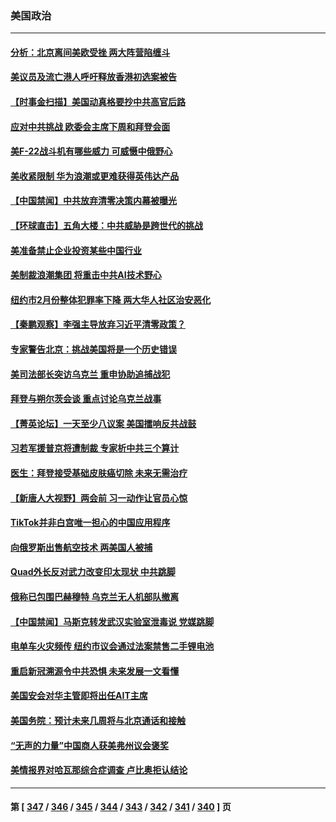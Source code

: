 ### 美国政治
---
#### [分析：北京离间美欧受挫 两大阵营陷缠斗](../../pages/ncid1078159/n13943304.md) 
#### [美议员及流亡港人呼吁释放香港初选案被告](../../pages/ncid1078159/n13942984.md) 
#### [【时事金扫描】美国动真格要抄中共高官后路](../../pages/ncid1078159/n13943063.md) 
#### [应对中共挑战 欧委会主席下周和拜登会面](../../pages/ncid1078159/n13943208.md) 
#### [美F-22战斗机有哪些威力 可威慑中俄野心](../../pages/ncid1078159/n13943123.md) 
#### [美收紧限制 华为浪潮或更难获得英伟达产品](../../pages/ncid1078159/n13943148.md) 
#### [【中国禁闻】中共放弃清零决策内幕被曝光](../../pages/ncid1078159/n13942597.md) 
#### [【环球直击】五角大楼：中共威胁是跨世代的挑战](../../pages/ncid1078159/n13942593.md) 
#### [美准备禁止企业投资某些中国行业](../../pages/ncid1078159/n13942805.md) 
#### [美制裁浪潮集团 将重击中共AI技术野心](../../pages/ncid1078159/n13942798.md) 
#### [纽约市2月份整体犯罪率下降 两大华人社区治安恶化](../../pages/ncid1078159/n13942739.md) 
#### [【秦鹏观察】李强主导放弃习近平清零政策？](../../pages/ncid1078159/n13942614.md) 
#### [专家警告北京：挑战美国将是一个历史错误](../../pages/ncid1078159/n13942591.md) 
#### [美司法部长突访乌克兰 重申协助追捕战犯](../../pages/ncid1078159/n13942581.md) 
#### [拜登与朔尔茨会谈 重点讨论乌克兰战事](../../pages/ncid1078159/n13942613.md) 
#### [【菁英论坛】一天至少八议案 美国擂响反共战鼓](../../pages/ncid1078159/n13942561.md) 
#### [习若军援普京将遭制裁 专家析中共三个算计](../../pages/ncid1078159/n13941775.md) 
#### [医生：拜登接受基础皮肤癌切除 未来无需治疗](../../pages/ncid1078159/n13942582.md) 
#### [【新唐人大视野】两会前 习一动作让官员心惊](../../pages/ncid1078159/n13942364.md) 
#### [TikTok并非白宫唯一担心的中国应用程序](../../pages/ncid1078159/n13942494.md) 
#### [向俄罗斯出售航空技术 两美国人被捕](../../pages/ncid1078159/n13942501.md) 
#### [Quad外长反对武力改变印太现状 中共跳脚](../../pages/ncid1078159/n13942426.md) 
#### [俄称已包围巴赫穆特 乌克兰无人机部队撤离](../../pages/ncid1078159/n13942287.md) 
#### [【中国禁闻】马斯克转发武汉实验室泄毒说 党媒跳脚](../../pages/ncid1078159/n13941847.md) 
#### [电单车火灾频传 纽约市议会通过法案禁售二手锂电池](../../pages/ncid1078159/n13942077.md) 
#### [重启新冠溯源令中共恐惧 未来发展一文看懂](../../pages/ncid1078159/n13941816.md) 
#### [美国安会对华主管即将出任AIT主席](../../pages/ncid1078159/n13942040.md) 
#### [美国务院：预计未来几周将与北京通话和接触](../../pages/ncid1078159/n13941886.md) 
#### [“无声的力量”中国商人获美弗州议会褒奖](../../pages/ncid1078159/n13941208.md) 
#### [美情报界对哈瓦那综合症调查 卢比奥拒认结论](../../pages/ncid1078159/n13941937.md) 

---
#### 第 [ [347](./347.md) / [346](./346.md) / [345](./345.md) / [344](./344.md) / [343](./343.md) / [342](./342.md) / [341](./341.md) / [340](./340.md) ] 页
